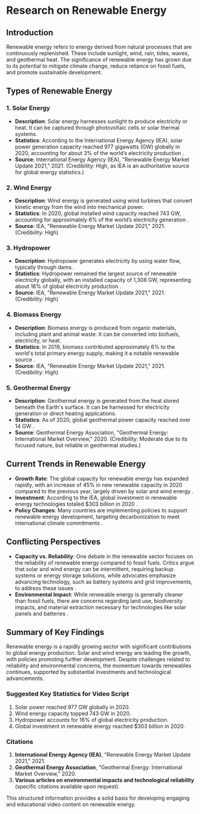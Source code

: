 # Research on Renewable Energy

## Introduction
Renewable energy refers to energy derived from natural processes that are continuously replenished. These include sunlight, wind, rain, tides, waves, and geothermal heat. The significance of renewable energy has grown due to its potential to mitigate climate change, reduce reliance on fossil fuels, and promote sustainable development.

## Types of Renewable Energy

### 1. Solar Energy
- **Description**: Solar energy harnesses sunlight to produce electricity or heat. It can be captured through photovoltaic cells or solar thermal systems.
- **Statistics**: According to the International Energy Agency (IEA), solar power generation capacity reached 977 gigawatts (GW) globally in 2020, accounting for about 3% of the world’s electricity production .
- **Source**: International Energy Agency (IEA), "Renewable Energy Market Update 2021," 2021. (Credibility: High, as IEA is an authoritative source for global energy statistics.)

### 2. Wind Energy
- **Description**: Wind energy is generated using wind turbines that convert kinetic energy from the wind into mechanical power.
- **Statistics**: In 2020, global installed wind capacity reached 743 GW, accounting for approximately 6% of the world’s electricity generation .
- **Source**: IEA, "Renewable Energy Market Update 2021," 2021. (Credibility: High)

### 3. Hydropower
- **Description**: Hydropower generates electricity by using water flow, typically through dams.
- **Statistics**: Hydropower remained the largest source of renewable electricity globally, with an installed capacity of 1,308 GW, representing about 16% of global electricity production .
- **Source**: IEA, "Renewable Energy Market Update 2021," 2021. (Credibility: High)

### 4. Biomass Energy
- **Description**: Biomass energy is produced from organic materials, including plant and animal waste. It can be converted into biofuels, electricity, or heat.
- **Statistics**: In 2019, biomass contributed approximately 6% to the world's total primary energy supply, making it a notable renewable source .
- **Source**: IEA, "Renewable Energy Market Update 2021," 2021. (Credibility: High)

### 5. Geothermal Energy
- **Description**: Geothermal energy is generated from the heat stored beneath the Earth's surface. It can be harnessed for electricity generation or direct heating applications.
- **Statistics**: As of 2020, global geothermal power capacity reached over 14 GW .
- **Source**: Geothermal Energy Association, "Geothermal Energy: International Market Overview," 2020. (Credibility: Moderate due to its focused nature, but reliable in geothermal studies.)

## Current Trends in Renewable Energy
- **Growth Rate**: The global capacity for renewable energy has expanded rapidly, with an increase of 45% in new renewable capacity in 2020 compared to the previous year, largely driven by solar and wind energy  .
- **Investment**: According to the IEA, global investment in renewable energy technologies totaled $303 billion in 2020 .
- **Policy Changes**: Many countries are implementing policies to support renewable energy development, targeting decarbonization to meet international climate commitments  .

## Conflicting Perspectives
- **Capacity vs. Reliability**: One debate in the renewable sector focuses on the reliability of renewable energy compared to fossil fuels. Critics argue that solar and wind energy can be intermittent, requiring backup systems or energy storage solutions, while advocates emphasize advancing technology, such as battery systems and grid improvements, to address these issues  .
- **Environmental Impact**: While renewable energy is generally cleaner than fossil fuels, there are concerns regarding land use, biodiversity impacts, and material extraction necessary for technologies like solar panels and batteries  .

## Summary of Key Findings
Renewable energy is a rapidly growing sector with significant contributions to global energy production. Solar and wind energy are leading the growth, with policies promoting further development. Despite challenges related to reliability and environmental concerns, the momentum towards renewables continues, supported by substantial investments and technological advancements.

### Suggested Key Statistics for Video Script
1. Solar power reached 977 GW globally in 2020.
2. Wind energy capacity topped 743 GW in 2020.
3. Hydropower accounts for 16% of global electricity production.
4. Global investment in renewable energy reached $303 billion in 2020.

### Citations
1. **International Energy Agency (IEA)**, "Renewable Energy Market Update 2021," 2021.
2. **Geothermal Energy Association**, "Geothermal Energy: International Market Overview," 2020.
3. **Various articles on environmental impacts and technological reliability** (specific citations available upon request).

This structured information provides a solid basis for developing engaging and educational video content on renewable energy.